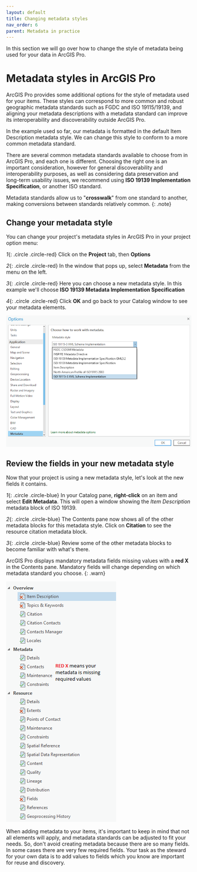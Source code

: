 ```yaml
---
layout: default
title: Changing metadata styles
nav_order: 6
parent: Metadata in practice
---
```


In this section we will go over how to change the style of metadata being used for your data in ArcGIS Pro.

# Metadata styles in ArcGIS Pro

ArcGIS Pro provides some additional options for the style of metadata used for your items. These styles can correspond to more common and robust geographic metadata standards such as FGDC and ISO 19115/19139, and aligning your metadata descriptions with a metadata standard can improve its interoperability and discoverability outside ArcGIS Pro.

In the example used so far, our metadata is formatted in the default Item Description metadata style. We can change this style to conform to a more common metadata standard.

There are several common metadata standards available to choose from in ArcGIS Pro, and each one is different. Choosing the right one is an important consideration, however for general discoverability and interoperability purposes, as well as considering data preservation and long-term usability issues, we recommend using **ISO 19139 Implementation Specification**, or another ISO standard.

Metadata standards allow us to "**crosswalk**" from one standard to another, making conversions between standards relatively common.
{: .note}

## Change your metadata style

You can change your project's metadata styles in ArcGIS Pro in your project option menu:

_1_{: .circle .circle-red} Click on the **Project** tab, then **Options**

_2_{: .circle .circle-red} In the window that pops up, select **Metadata** from the menu on the left.

_3_{: .circle .circle-red} Here you can choose a new metadata style. In this example we'll choose **ISO 19139 Metadata Implementation Specification**

_4_{: .circle .circle-red} Click **OK** and go back to your Catalog window to see your metadata elements.

![Change metadata style](images/change-style.png)

## Review the fields in your new metadata style

Now that your project is using a new metadata style, let's look at the new fields it contains.

_1_{: .circle .circle-blue} In your Catalog pane, **right-click** on an item and select **Edit Metadata**. This will open a window showing the _Item Description_ metadata block of ISO 19139.

_2_{: .circle .circle-blue} The Contents pane now shows all of the other metadata blocks for this metadata style. Click on **Citation** to see the resource citation metadata block.

_3_{: .circle .circle-blue} Review some of the other metadata blocks to become familiar with what's there.

ArcGIS Pro displays mandatory metadata fields missing values with a **red X** in the Contents pane. Mandatory fields will change depending on which metadata standard you choose.
{: .warn}

![red x showing mandatory fields missing](images/mandatory-fields.png)

When adding metadata to your items, it's important to keep in mind that not all elements will apply, and metadata standards can be adjusted to fit your needs. So, don't avoid creating metadata because there are so many fields. In some cases there are very few required fields. Your task as the steward for your own data is to add values to fields which you know are important for reuse and discovery.

